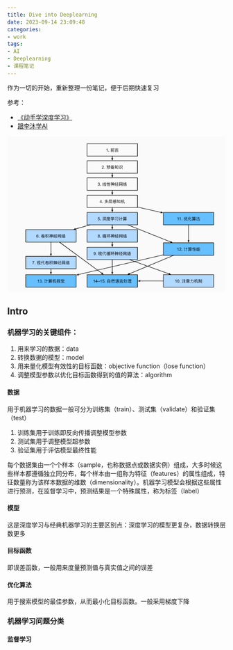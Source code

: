 ```yaml
---
title: Dive into Deeplearning
date: 2023-09-14 23:09:48
categories:
- work
tags:
- AI
- Deeplearning
- 课程笔记
---
```


作为一切的开始，重新整理一份笔记，便于后期快速复习
<!-- more -->

参考：
- [《动手学深度学习》](https://zh.d2l.ai/index.html)
- [跟李沐学AI](https://space.bilibili.com/1567748478/channel/seriesdetail?sid=358497&ctype=0)

![全书结构](image.png)

## Intro

### 机器学习的关键组件：
1. 用来学习的数据：data
2. 转换数据的模型：model
3. 用来量化模型有效性的目标函数：objective function（lose function）
4. 调整模型参数以优化目标函数得到的值的算法：algorithm

#### 数据
用于机器学习的数据一般可分为训练集（train）、测试集（validate）和验证集（test）
1. 训练集用于训练即反向传播调整模型参数
2. 测试集用于调整模型超参数
3. 验证集用于评估模型最终性能

每个数据集由一个个样本（sample，也称数据点或数据实例）组成，大多时候这些样本都遵循独立同分布，每个样本由一组称为特征（features）的属性组成，特征数量称为该样本数据的维数（dimensionality）。机器学习模型会根据这些属性进行预测，在监督学习中，预测结果是一个特殊属性，称为标签（label）

#### 模型
这是深度学习与经典机器学习的主要区别点：深度学习的模型更复杂，数据转换层数更多

#### 目标函数
即误差函数，一般用来度量预测值与真实值之间的误差

#### 优化算法
用于搜索模型的最佳参数，从而最小化目标函数。一般采用梯度下降

### 机器学习问题分类

#### 监督学习

